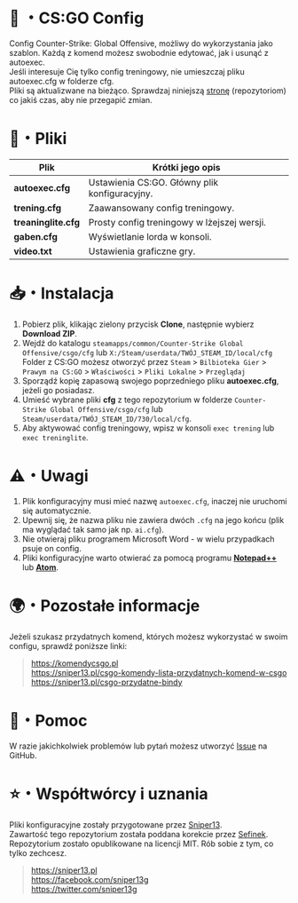 # 🔫 ・CS:GO Config
Config Counter-Strike: Global Offensive, możliwy do wykorzystania jako szablon. Każdą z komend możesz swobodnie edytować, jak i usunąć z autoexec.  
Jeśli interesuje Cię tylko config treningowy, nie umieszczaj pliku autoexec.cfg w folderze cfg.  
Pliki są aktualizwane na bieżąco. Sprawdzaj niniejszą [stronę](https://github.com/XIIIG/CS-GO-Config) (repozytoriom) co jakiś czas, aby nie przegapić zmian.

# 📂・Pliki
| Plik                 | Krótki jego opis                              |
|----------------------|-----------------------------------------------|
| **autoexec.cfg**     | Ustawienia CS:GO. Główny plik konfiguracyjny. |
| **trening.cfg**      | Zaawansowany config treningowy.               |
| **treaninglite.cfg** | Prosty config treningowy w lżejszej wersji.   |
| **gaben.cfg**        | Wyświetlanie lorda w konsoli.                 |
| **video.txt**        | Ustawienia graficzne gry.                     |

# 📥・Instalacja
1. Pobierz plik, klikając zielony przycisk **Clone**, następnie wybierz **Download ZIP**.
2. Wejdź do katalogu `steamapps/common/Counter-Strike Global Offensive/csgo/cfg` lub `X:/Steam/userdata/TWÓJ_STEAM_ID/local/cfg`\
Folder z CS:GO możesz otworzyć przez `Steam` > `Bilbioteka Gier` > `Prawym na CS:GO` > `Właściwości` > `Pliki Lokalne` > `Przeglądaj`
3. Sporządź kopię zapasową swojego poprzedniego pliku **autoexec.cfg**, jeżeli go posiadasz.
4. Umieść wybrane pliki **cfg** z tego repozytorium w folderze `Counter-Strike Global Offensive/csgo/cfg` lub `Steam/userdata/TWÓJ_STEAM_ID/730/local/cfg`.
5. Aby aktywować config treningowy, wpisz w konsoli `exec trening` lub `exec treninglite`.

# ⚠️・Uwagi
1. Plik konfiguracyjny musi mieć nazwę `autoexec.cfg`, inaczej nie uruchomi się automatycznie.
2. Upewnij się, że nazwa pliku nie zawiera dwóch `.cfg` na jego końcu (plik ma wyglądać tak samo jak np. `ai.cfg`).
3. Nie otwieraj pliku programem Microsoft Word - w wielu przypadkach psuje on config.
2. Pliki konfiguracyjne warto otwierać za pomocą programu [**Notepad++**](https://notepad-plus-plus.org/downloads) lub [**Atom**](https://atom.io).

# 🌍・Pozostałe informacje
Jeżeli szukasz przydatnych komend, których możesz wykorzystać w swoim configu, sprawdź poniższe linki:  

> https://komendycsgo.pl \
> https://sniper13.pl/csgo-komendy-lista-przydatnych-komend-w-csgo \
> https://sniper13.pl/csgo-przydatne-bindy

# 🤝・Pomoc
W razie jakichkolwiek problemów lub pytań możesz utworzyć [Issue](https://github.com/XIIIG/CS-GO-Config/issues) na GitHub.

# ⭐・Współtwórcy i uznania
Pliki konfiguracyjne zostały przygotowane przez [Sniper13](https://github.com/XIIIG).  
Zawartość tego repozytorium została poddana korekcie przez [Sefinek](https://github.com/sefinek24).  
Repozytorium zostało opublikowane na licencji MIT. Rób sobie z tym, co tylko zechcesz.

> https://sniper13.pl  
> https://facebook.com/sniper13g  
> https://twitter.com/sniper13g
